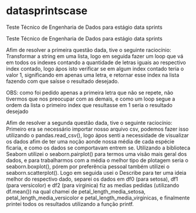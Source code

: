 # datasprintscase
Teste Técnico de Engenharia de Dados para estágio data sprints

Teste Técnico de Engenharia de Dados para estágio data sprints


Afim de resolver a primeira questão dada, tive o seguinte raciocínio:   
Transformar a string em uma lista, logo em seguida fazer um loop que vá em todos os indexes contando a quantidade de letras iguais ao respectivo index contado, logo
ápos isto verificar se em algum index contado teria o valor 1, significando em apenas uma letra, e retornar esse index na lista fazendo com que saísse o resultado desejado.

OBS: como foi pedido apenas a primeira letra que não se repete, não tivermos que nos preocupar com as demais, e como um loop segue a ordem da lista o primeiro index que resultasse em 1 seria o resultado desejado


Afim de resolver a segunda questão dada, tive o seguinte raciocínio:    
Primeiro era se necessário importar nosso arquivo csv, podemos fazer isso utilizando o pandas.read_csv(), logo ápos senti a necessidade de visualizar os dados afim de ter uma noção aonde nossa média de cada espécie ficaria, e como os dados se comportavam entrem se. Utilizando a biblioteca Seaborn utilizei o seaborn.pairplot() para termos uma visão mais geral dos dados, e para trabalharmos com a média o melhor tipo de plotagem seria o seaborn.boxplot(), pórem por preferência pessoal também utilizei o seaborn.scatterplot(). Logo em seguida usei o Describe para ter uma ideia melhor do respectivo dado, separei os dados em df0 (para setosa), df1 (para versicolor) e df2 (para virginica) fiz as medias pedidas (utilizando df.mean()) na qual chamei de petal_length_media_setosa, petal_length_media_versicolor e petal_length_media_virginicas, e finalmente printei todos os resultados utilizando a função printf.
